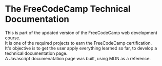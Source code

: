 # The FreeCodeCamp Technical Documentation
This is part of the updated version of the FreeCodeCamp web development course.\
It is one of the required projects to earn the FreeCodeCamp certification.\
It's objective is to get the user apply everything learned so far, to develop a technical documentation page.\
A Javascript documenatation page was built, using MDN as a reference.
